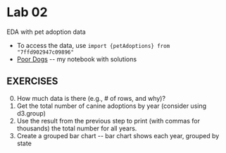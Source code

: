 # Lab 02

EDA with pet adoption data

* To access the data, use `import {petAdoptions} from "7ffd902947c09896"`
* [Poor Dogs](https://observablehq.com/d/9bb9f29652b5d52e) -- my notebook with solutions

## EXERCISES

0. How much data is there (e.g., # of rows, and why)?
1. Get the total number of canine adoptions by year (consider using d3.group)
2. Use the result from the previous step to print (with commas for thousands) the total number for all years.
3. Create a grouped bar chart -- bar chart shows each year, grouped by state
